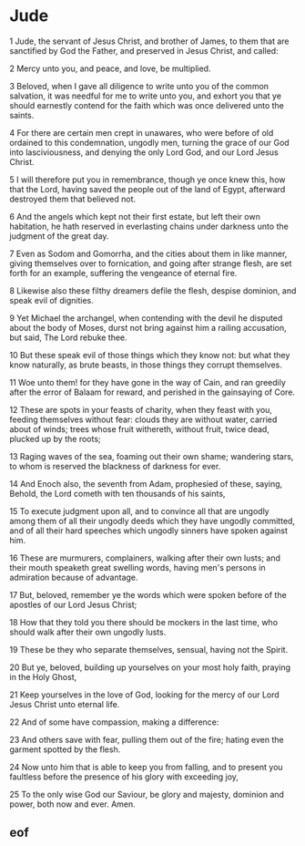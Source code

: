 
# Jude

1 Jude, the servant of Jesus Christ, and brother of James, to them that are sanctified by God the Father, and preserved in Jesus Christ, and called:

2 Mercy unto you, and peace, and love, be multiplied.

3 Beloved, when I gave all diligence to write unto you of the common salvation, it was needful for me to write unto you, and exhort you that ye should earnestly contend for the faith which was once delivered unto the saints.

4 For there are certain men crept in unawares, who were before of old ordained to this condemnation, ungodly men, turning the grace of our God into lasciviousness, and denying the only Lord God, and our Lord Jesus Christ.

5 I will therefore put you in remembrance, though ye once knew this, how that the Lord, having saved the people out of the land of Egypt, afterward destroyed them that believed not.

6 And the angels which kept not their first estate, but left their own habitation, he hath reserved in everlasting chains under darkness unto the judgment of the great day.

7 Even as Sodom and Gomorrha, and the cities about them in like manner, giving themselves over to fornication, and going after strange flesh, are set forth for an example, suffering the vengeance of eternal fire.

8 Likewise also these filthy dreamers defile the flesh, despise dominion, and speak evil of dignities.

9 Yet Michael the archangel, when contending with the devil he disputed about the body of Moses, durst not bring against him a railing accusation, but said, The Lord rebuke thee.

10 But these speak evil of those things which they know not: but what they know naturally, as brute beasts, in those things they corrupt themselves.

11 Woe unto them! for they have gone in the way of Cain, and ran greedily after the error of Balaam for reward, and perished in the gainsaying of Core.

12 These are spots in your feasts of charity, when they feast with you, feeding themselves without fear: clouds they are without water, carried about of winds; trees whose fruit withereth, without fruit, twice dead, plucked up by the roots;

13 Raging waves of the sea, foaming out their own shame; wandering stars, to whom is reserved the blackness of darkness for ever.

14 And Enoch also, the seventh from Adam, prophesied of these, saying, Behold, the Lord cometh with ten thousands of his saints,

15 To execute judgment upon all, and to convince all that are ungodly among them of all their ungodly deeds which they have ungodly committed, and of all their hard speeches which ungodly sinners have spoken against him.

16 These are murmurers, complainers, walking after their own lusts; and their mouth speaketh great swelling words, having men's persons in admiration because of advantage.

17 But, beloved, remember ye the words which were spoken before of the apostles of our Lord Jesus Christ;

18 How that they told you there should be mockers in the last time, who should walk after their own ungodly lusts.

19 These be they who separate themselves, sensual, having not the Spirit.

20 But ye, beloved, building up yourselves on your most holy faith, praying in the Holy Ghost,

21 Keep yourselves in the love of God, looking for the mercy of our Lord Jesus Christ unto eternal life.

22 And of some have compassion, making a difference:

23 And others save with fear, pulling them out of the fire; hating even the garment spotted by the flesh.

24 Now unto him that is able to keep you from falling, and to present you faultless before the presence of his glory with exceeding joy,

25 To the only wise God our Saviour, be glory and majesty, dominion and power, both now and ever. Amen.


## eof
